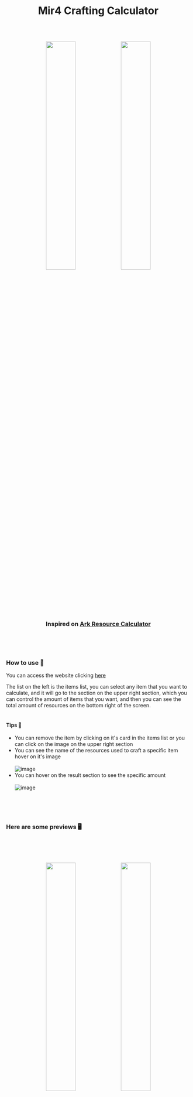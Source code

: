<h1 align="center">Mir4 Crafting Calculator</h1>

<br/><br/>

<p align="center">
  <img width="40%" src="https://user-images.githubusercontent.com/96752883/158870339-b40982e5-97ba-43ec-a9d5-7dc84957d759.png#gh-dark-mode-only">
  <img width="40%" src="https://user-images.githubusercontent.com/96752883/158870345-348c8465-4ad5-4648-b70a-632f3e25a71a.png#gh-light-mode-only">
</p>
<h3 align="center">Inspired on <a href="https://www.arkresourcecalculator.com/">Ark Resource Calculator</a><h3>
  
<br/><br/>

  
### How to use 🔗
  
  You can access the website clicking <a href="https://mir4cc.netlify.app/">here</a>
  
  The list on the left is the items list, you can select any item that you want to calculate, and it will go to the section on the upper right section, which you can control the amount of items that you want, and then you can see the total amount of resources on the bottom right of the screen.
  <br/><br/>
  #### Tips 🧠
  - You can remove the item by clicking on it's card in the items list or you can click on the image on the upper right section
  - You can see the name of the resources used to craft a specific item hover on it's image <br/><br/>
  ![image](https://user-images.githubusercontent.com/96752883/158874007-e5fa2419-cd8f-4d4d-984d-8624175b9f36.png)
  - You can hover on the result section to see the specific amount <br/><br/>
  ![image](https://user-images.githubusercontent.com/96752883/158874447-713ef885-535a-4c12-94c4-aade866fb2ea.png)
  
<br/><br/><br/>

  
### Here are some previews 🖥️
  <br/><br/><br/>
  <p align="center">
    <img width="40%" src="https://i.imgur.com/kFUrjL9.png">
    <img width="40%" src="https://i.imgur.com/uUD0vMH.png">
    <br/><br/>
    <img width="80%" src="https://i.imgur.com/39rweQj.png">
    <br/><br/>
    <img width="40%" src="https://i.imgur.com/c8044SE.png">
    <img width="40%" src="https://i.imgur.com/ab4ywBl.png">
  </p>
  
<br/><br/>
  
### Updates 🎉
  
  #### V1.1
  - Item frames on recipe result now have a custom background for their rarity
  
  
  #### V1.0 - Launch
  
  There are a lot to be fixed and added, but the user already can calculate medicine items, search by name, filter by category, set the amount of multiple items and see the total resources cost


<br/><br/>

### Goals 🏆
  - Add all remaining items
  - Fancier list item collapse
  - Inventory option to the user choose their items
  - More calculator tools such as lvl up, upgrade and etc...

  
<br/><br/>


<p align="center">
  <img width="30%" src="https://user-images.githubusercontent.com/96752883/158870016-66ce131c-d517-4aac-bad0-ca522fd3733c.png">
</p>
<h3 align="center">Developed by <a href="https://htportfolio.vercel.app/">Henrique Torres</a><h3>
